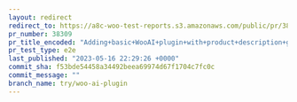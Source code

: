 ```yaml
---
layout: redirect
redirect_to: https://a8c-woo-test-reports.s3.amazonaws.com/public/pr/38309/e2e/index.html
pr_number: 38309
pr_title_encoded: "Adding+basic+WooAI+plugin+with+product+description+generation"
pr_test_type: e2e
last_published: "2023-05-16 22:29:26 +0000"
commit_sha: f53bde54458a34492beea69974d67f1704c7fc0c
commit_message: ""
branch_name: try/woo-ai-plugin
---
```

